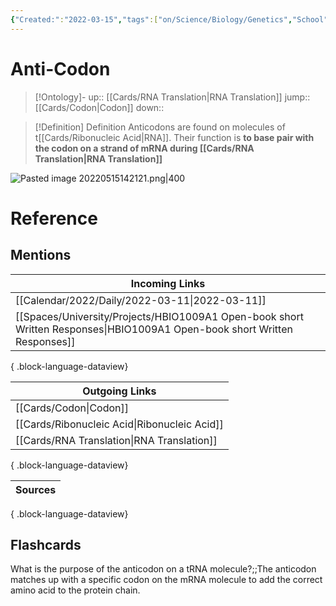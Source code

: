 ```yaml
---
{"Created:":"2022-03-15","tags":["on/Science/Biology/Genetics","School","Uni/LFS252","flashcards/LFS252"],"date created":"2022-05-15 Sun","edited":"2023-04-06 Thu","dg-publish":true,"aliases":"anticodon","permalink":"/cards/anti-codon/","dgPassFrontmatter":true}
---
```


# Anti-Codon

> [!Ontology]-
> up:: [[Cards/RNA Translation\|RNA Translation]]
> jump:: [[Cards/Codon\|Codon]]
> down:: 

> [!Definition] Definition
> Anticodons are found on molecules of t[[Cards/Ribonucleic Acid\|RNA]]. Their function is **to base pair with the codon on a strand of mRNA during [[Cards/RNA Translation\|RNA Translation]]**

![Pasted image 20220515142121.png|400](/img/user/Extras/Images/Pasted%20image%2020220515142121.png)

# Reference

## Mentions

| Incoming Links                                                                                                               |
| ---------------------------------------------------------------------------------------------------------------------------- |
| [[Calendar/2022/Daily/2022-03-11\|2022-03-11]]                                                                            |
| [[Spaces/University/Projects/HBIO1009A1 Open-book short Written Responses\|HBIO1009A1 Open-book short Written Responses]] |

{ .block-language-dataview}

| Outgoing Links                                  |
| ----------------------------------------------- |
| [[Cards/Codon\|Codon]]                       |
| [[Cards/Ribonucleic Acid\|Ribonucleic Acid]] |
| [[Cards/RNA Translation\|RNA Translation]]   |

{ .block-language-dataview}

| Sources |
| ------- |

{ .block-language-dataview}

## Flashcards

What is the purpose of the anticodon on a tRNA molecule?;;The anticodon matches up with a specific codon on the mRNA molecule to add the correct amino acid to the protein chain.